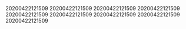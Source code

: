 20200422121509
20200422121509
20200422121509
20200422121509
20200422121509
20200422121509
20200422121509
20200422121509
20200422121509
